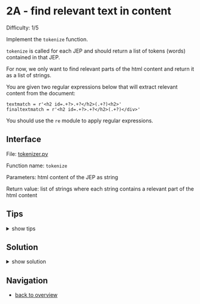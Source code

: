 # 2A - find relevant text in content

Difficulty: 1/5

Implement the ```tokenize``` function.

```tokenize``` is called for each JEP and should return a list of tokens (words) contained in that JEP.

For now, we only want to find relevant parts of the html content and return it as a list of strings.

You are given two regular expressions below that will extract relevant content from the document:
```
textmatch = r'<h2 id=.+?>.+?</h2>(.+?)<h2>'
finaltextmatch = r'<h2 id=.+?>.+?</h2>(.+?)</div>'
```

You should use the ```re``` module to apply regular expressions.

## Interface ##

File: [tokenizer.py](workspace/tokenizer.py)

Function name: ```tokenize```

Parameters: html content of the JEP as string

Return value: list of strings where each string contains a relevant part of the html content

## Tips ##

<details>
  <summary>show tips</summary>

* * try to import ```re``` in your REPL, then inspect it with ```dir()```
* ```findall(match, content)``` will return a list of strings matching ```match``` in ```content```
* you can concat two lists with the ```+``` operator: ```[1] + [2] == [1,2]```
</details>

## Solution ##

<details>
  <summary>show solution</summary>

```
from re import findall

textmatch = r'<h2 id=.+?>.+?</h2>(.+?)<h2>'
finaltextmatch = r'<h2 id=.+?>.+?</h2>(.+?)</div>'

def tokenize(content):
    return findall(textmatch, content) + findall(finaltextmatch, content)
```
</details>

## Navigation ##
* [back to overview](0.md)
